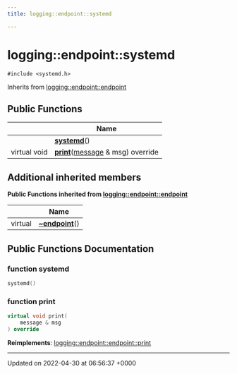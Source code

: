 ```yaml
---
title: logging::endpoint::systemd

---
```


# logging::endpoint::systemd






`#include <systemd.h>`

Inherits from [logging::endpoint::endpoint](Classes/classlogging_1_1endpoint_1_1endpoint.md)

## Public Functions

|                | Name           |
| -------------- | -------------- |
| | **[systemd](Classes/classlogging_1_1endpoint_1_1systemd.md#function-systemd)**() |
| virtual void | **[print](Classes/classlogging_1_1endpoint_1_1systemd.md#function-print)**([message](Classes/structlogging_1_1message.md) & msg) override |

## Additional inherited members

**Public Functions inherited from [logging::endpoint::endpoint](Classes/classlogging_1_1endpoint_1_1endpoint.md)**

|                | Name           |
| -------------- | -------------- |
| virtual | **[~endpoint](Classes/classlogging_1_1endpoint_1_1endpoint.md#function-~endpoint)**() |


## Public Functions Documentation

### function systemd

```cpp
systemd()
```


### function print

```cpp
virtual void print(
    message & msg
) override
```


**Reimplements**: [logging::endpoint::endpoint::print](Classes/classlogging_1_1endpoint_1_1endpoint.md#function-print)


-------------------------------

Updated on 2022-04-30 at 06:56:37 +0000